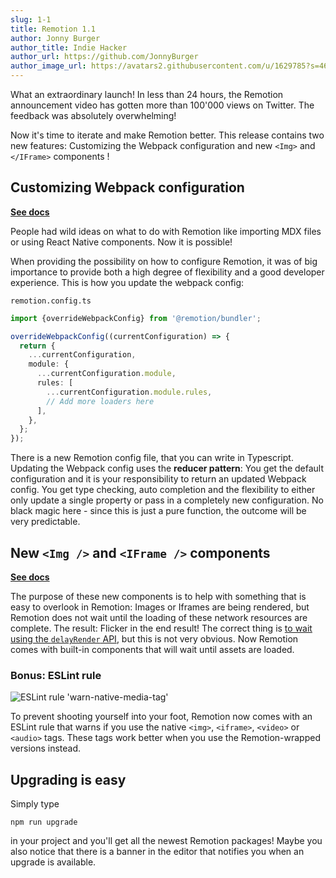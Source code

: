 ```yaml
---
slug: 1-1
title: Remotion 1.1
author: Jonny Burger
author_title: Indie Hacker
author_url: https://github.com/JonnyBurger
author_image_url: https://avatars2.githubusercontent.com/u/1629785?s=460&u=12eb94da6070d00fc924761ce06e3a428d01b7e9&v=4
---
```


What an extraordinary launch! In less than 24 hours, the Remotion announcement video has gotten more than 100'000 views on Twitter. The feedback was absolutely overwhelming!

Now it's time to iterate and make Remotion better. This release contains two new features: Customizing the Webpack configuration and new `<Img>` and `</IFrame>` components
!

## Customizing Webpack configuration

**[See docs](/docs/webpack)**

People had wild ideas on what to do with Remotion like importing MDX files or using React Native components. Now it is possible!

When providing the possibility on how to configure Remotion, it was of big importance to provide both a high degree of flexibility and a good developer experience. This is how you update the webpack config:

`remotion.config.ts`

```ts
import {overrideWebpackConfig} from '@remotion/bundler';

overrideWebpackConfig((currentConfiguration) => {
  return {
    ...currentConfiguration,
    module: {
      ...currentConfiguration.module,
      rules: [
        ...currentConfiguration.module.rules,
        // Add more loaders here
      ],
    },
  };
});
```

There is a new Remotion config file, that you can write in Typescript. Updating the Webpack config uses the **reducer pattern**: You get the default configuration and it is your responsibility to return an updated Webpack config. You get type checking, auto completion and the flexibility to either only update a single property or pass in a completely new configuration. No black magic here - since this is just a pure function, the outcome will be very predictable.

## New `<Img />` and `<IFrame />` components

**[See docs](/docs/use-img-and-iframe)**

The purpose of these new components is to help with something that is easy to overlook in Remotion: Images or Iframes are being rendered, but Remotion does not wait until the loading of these network resources are complete. The result: Flicker in the end result! The correct thing is [to wait using the `delayRender` API](data-fetching#telling-remotion-to-wait-until-the-data-is-loaded), but this is not very obvious. Now Remotion comes with built-in components that will wait until assets are loaded.

### Bonus: ESLint rule

![ESLint rule 'warn-native-media-tag'](https://user-images.githubusercontent.com/1629785/107443059-62829e00-6b38-11eb-9d0e-fb12b68fa2a9.png)

To prevent shooting yourself into your foot, Remotion now comes with an ESLint rule that warns if you use the native `<img>`, `<iframe>`, `<video>`
or `<audio>` tags. These tags work better when you use the Remotion-wrapped versions instead.

## Upgrading is easy

Simply type

```console
npm run upgrade
```

in your project and you'll get all the newest Remotion packages! Maybe you also notice that there is a banner in the editor that notifies you when an upgrade is available.
